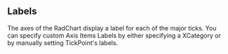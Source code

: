 ## Labels
The axes of the RadChart display a label for each of the major ticks. You can specify custom Axis Items Labels by either specifying a XCategory or by manually setting TickPoint's labels. 